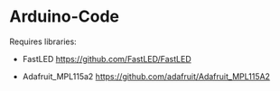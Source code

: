 # Arduino-Code

Requires libraries: 
+ FastLED
https://github.com/FastLED/FastLED

+ Adafruit_MPL115a2
https://github.com/adafruit/Adafruit_MPL115A2
